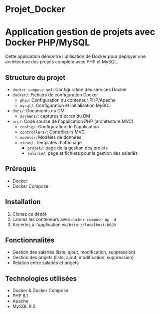 # Projet_Docker

# Application gestion de projets avec Docker PHP/MySQL

Cette application démontre l'utilisation de Docker pour déployer une architecture des projets complète avec PHP et MySQL.

## Structure du projet

- `docker-compose.yml`: Configuration des services Docker
- `docker/`: Fichiers de configuration Docker
  - `php/`: Configuration du conteneur PHP/Apache
  - `mysql/`: Configuration et initialisation MySQL
- `docs/`: Documents du DM
  - `screens/`: captures d'écran du DM
- `src/`: Code source de l'application PHP (architecture MVC)
  - `config/`: Configuration de l'application
  - `controllers/`: Contrôleurs MVC
  - `models/`: Modèles de données
  - `views/`: Templates d'affichage
    - `projet/`: page de la gestion des projets
    - `salarie/`: page et fichiers pour la gestion des salariés

## Prérequis

- Docker
- Docker Compose

## Installation

1. Clonez ce dépôt
2. Lancez les conteneurs avec `docker-compose up -d`
3. Accédez à l'application via `http://localhost:8080`

## Fonctionnalités

- Gestion des salariés (liste, ajout, modification, suppression)
- Gestion des projets (liste, ajout, modification, suppression)
- Relation entre salariés et projets

## Technologies utilisées

- Docker & Docker Compose
- PHP 8.1
- Apache
- MySQL 8.0